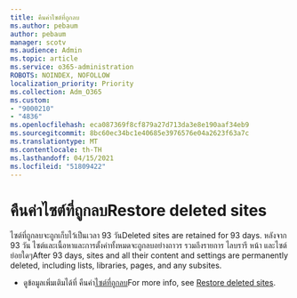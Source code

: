 ```yaml
---
title: คืนค่าไซต์ที่ถูกลบ
ms.author: pebaum
author: pebaum
manager: scotv
ms.audience: Admin
ms.topic: article
ms.service: o365-administration
ROBOTS: NOINDEX, NOFOLLOW
localization_priority: Priority
ms.collection: Adm_O365
ms.custom:
- "9000210"
- "4836"
ms.openlocfilehash: eca087369f8cf879a27d713da3e8e190aaf34eb9
ms.sourcegitcommit: 8bc60ec34bc1e40685e3976576e04a2623f63a7c
ms.translationtype: MT
ms.contentlocale: th-TH
ms.lasthandoff: 04/15/2021
ms.locfileid: "51809422"
---
```

# <a name="restore-deleted-sites"></a><span data-ttu-id="b6d13-102">คืนค่าไซต์ที่ถูกลบ</span><span class="sxs-lookup"><span data-stu-id="b6d13-102">Restore deleted sites</span></span>

<span data-ttu-id="b6d13-103">ไซต์ที่ถูกลบจะถูกเก็บไว้เป็นเวลา 93 วัน</span><span class="sxs-lookup"><span data-stu-id="b6d13-103">Deleted sites are retained for 93 days.</span></span> <span data-ttu-id="b6d13-104">หลังจาก 93 วัน ไซต์และเนื้อหาและการตั้งค่าทั้งหมดจะถูกลบอย่างถาวร รวมถึงรายการ ไลบรารี หน้า และไซต์ย่อยใดๆ</span><span class="sxs-lookup"><span data-stu-id="b6d13-104">After 93 days, sites and all their content and settings are permanently deleted, including lists, libraries, pages, and any subsites.</span></span>

- <span data-ttu-id="b6d13-105">ดูข้อมูลเพิ่มเติมได้ที่ คืนค่า[ไซต์ที่ถูกลบ](https://docs.microsoft.com/sharepoint/restore-deleted-site-collection)</span><span class="sxs-lookup"><span data-stu-id="b6d13-105">For more info, see [Restore deleted sites](https://docs.microsoft.com/sharepoint/restore-deleted-site-collection).</span></span>
